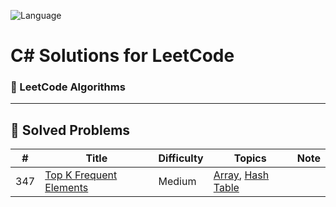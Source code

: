 ![Language](https://img.shields.io/badge/Language-C%23-blue.svg?logo=csharp&logoColor=white)

# C# Solutions for LeetCode

### 🧠 LeetCode Algorithms 

---

## 📌 Solved Problems

| #   | Title                                                                                       | Difficulty                        | Topics     | Note |
|-----|---------------------------------------------------------------------------------------------|-----------------------------------|------------|------|
|347|[Top K Frequent Elements]([https://leetcode.com/problems/divide-array-in-sets-of-k-consecutive-numbers/](https://leetcode.com/problems/top-k-frequent-elements/description/))|Medium|[Array](https://leetcode.com/problem-list/array/), [Hash Table]([https://leetcode.com/problem-list/array/](https://leetcode.com/problem-list/hash-table/))| |
